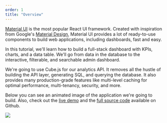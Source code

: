 ```yaml
---
order: 1
title: "Overview"
---
```


[Material UI](https://material-ui.com) is the most popular React UI framework. Created with inspiration from Google's [Material Design](https://material.io/design/), Material UI provides a lot of ready-to-use components to build web applications, including dashboards, fast and easy.

In this tutorial, we'll learn how to build a full-stack dashboard with KPIs, charts, and a data table. We'll go from data in the database to the interactive, filterable, and searchable admin dashboard.

We're going to use Cube.js for our analytics API. It removes all the hustle of building the API layer, generating SQL, and querying the database. It also provides many production-grade features like multi-level caching for optimal performance, multi-tenancy, security, and more.

Below you can see an animated image of the application we're going to build. Also, check out the [live demo](https://material-ui-dashboard-demo.cube.dev/) and the [full source code](https://github.com/cube-js/cube.js/tree/master/examples/material-ui-dashboard) available on Github.

![](/images/image-8.gif)
